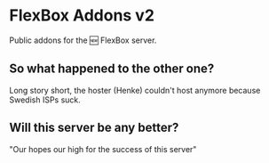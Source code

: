 # FlexBox Addons v2
Public addons for the :new: FlexBox server.

## So what happened to the other one?
Long story short, the hoster (Henke) couldn't host anymore because Swedish ISPs suck.

## Will this server be any better?
"Our hopes our high for the success of this server"
